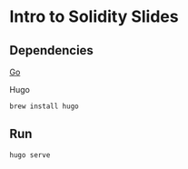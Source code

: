 # Intro to Solidity Slides

## Dependencies

[Go](https://golang.org/dl/)

Hugo

`brew install hugo`

## Run

```
hugo serve
```
